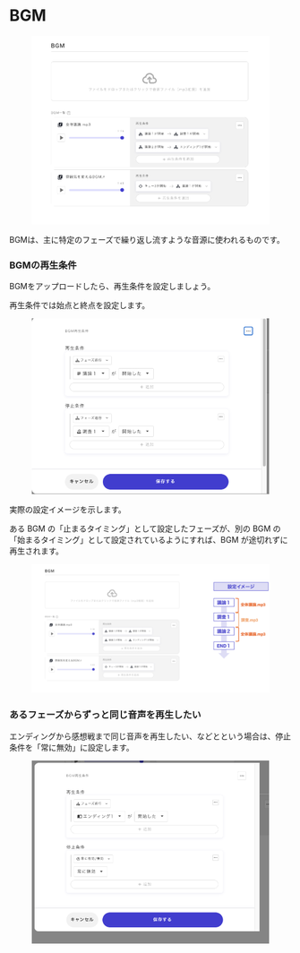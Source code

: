 # BGM

<figure><img src="../../.gitbook/assets/スクリーンショット 2024-02-20 19.48.50.png" alt=""><figcaption></figcaption></figure>

BGMは、主に特定のフェーズで繰り返し流すような音源に使われるものです。



### BGMの再生条件

BGMをアップロードしたら、再生条件を設定しましょう。

再生条件では始点と終点を設定します。

<figure><img src="../../.gitbook/assets/スクリーンショット 2024-02-20 19.52.19.png" alt=""><figcaption></figcaption></figure>

実際の設定イメージを示します。

ある BGM の「止まるタイミング」として設定したフェーズが、別の BGM の「始まるタイミング」として設定されているようにすれば、BGM が途切れずに再生されます。

<figure><img src="../../.gitbook/assets/image (106).png" alt=""><figcaption></figcaption></figure>



### あるフェーズからずっと同じ音声を再生したい



エンディングから感想戦まで同じ音声を再生したい、などとという場合は、停止条件を「常に無効」に設定します。

<figure><img src="../../.gitbook/assets/スクリーンショット 2024-02-20 19.54.20.png" alt=""><figcaption></figcaption></figure>
